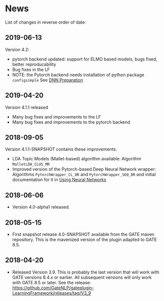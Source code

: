 # News

List of changes in reverse order of date:

## 2019-06-13

Version 4.2:
* pytorch backend updated: support for ELMO based models, bugs fixed, better reproducability
* Bug fixes in the LF
* NOTE: the Pytorch backend needs installation of python package `configsimple` 
  See [DNN Preparation](../DNN/Preparation)

## 2019-04-20

Version 4.1.1 released
* Many bug fixes and improvements to the LF 
* Many bug fixes and improvements to the pytorch backend

## 2018-09-05

Version 4.1.1-SNAPSHOT contains these improvements:
* LDA Topic Models (Mallet-based) algorithm available: Algorithm `MalletLDA_CLUS_MR`
* Improved version of the Pytorch-based Deep Neural Network wrapper: Algorithms `PytorchWrapper_CL_DR` and `PytorchWrapper_SEQ_DR` and initial documentation for it in [Using Neural Networks](DNN/UsingNeuralNetworks) 

## 2018-06-06

* Version 4.0-alpha1 released.

## 2018-05-15

* First snapshot release 4.0-SNAPSHOT available from the GATE maven repository. This is
  the mavenized version of the plugin adapted to GATE 8.5.


## 2018-04-20

* Released Version 3.9. This is probably the last version that will work with GATE versions
  8.4.x or earlier. All subsequent versions will only work with GATE 8.5 or later.
  See the release: https://github.com/GateNLP/gateplugin-LearningFramework/releases/tag/V3_9
